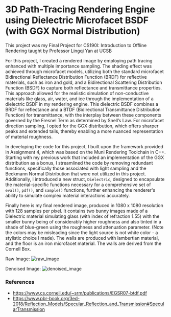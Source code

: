 # 3D Path-Tracing Rendering Engine using Dielectric Microfacet BSDF (with GGX Normal Distribution)

This project was my Final Project for CS190I: Introduction to Offline Rendering taught by Professor Lingqi Yan at UCSB

For this project, I created a rendered image by employing path tracing enhanced with multiple importance sampling. The shading effect was achieved through microfacet models, utilizing both the standard microfacet Bidirectional Reflectance Distribution Function (BRDF) for reflective materials, such as iron and gold, and a Bidirectional Scattering Distribution Function (BSDF) to capture both reflectance and transmittance properties. This approach allowed for the realistic simulation of non-conductive materials like glass, air, water, and ice through the implementation of a dielectric BSDF in my rendering engine. This dielectric BSDF combines a BRDF for reflectance and a BTDF (Bidirectional Transmittance Distribution Function) for transmittance, with the interplay between these components governed by the Fresnel Term as determined by Snell’s Law. For microfacet direction sampling, I opted for the GGX distribution, which offers sharper peaks and extended tails, thereby enabling a more nuanced representation of material roughness.

In developing the code for this project, I built upon the framework provided in Assignment 4, which was based on the Muni Rendering Toolchain in C++. Starting with my previous work that included an implementation of the GGX distribution as a bonus, I streamlined the code by removing redundant functions, specifically those associated with light sampling and the Beckmann Normal Distribution that were not utilized in this project. Additionally, I introduced a new struct, $\texttt{Dielectric}$, designed to encapsulate the material-specific functions necessary for a comprehensive set of $\texttt{eval()}$, $\texttt{pdf()}$, and $\texttt{sample()}$ functions, further enhancing the renderer's ability to simulate complex material interactions accurately.

Finally here is my final rendered image, produced in 1080 x 1080 resolution with 128 samples per pixel. It contains two bunny images made of a Dielectric material simulating glass (with index of refraction 1.55) with the smaller bunny being of considerably higher roughness and also tinted in a shade of blue-green using the roughness and attenuation parameter. (Note the colors may be misleading since the light source is not white color - a stylistic choice I made). The walls are produced with lambertian material, and the floor is an iron microfacet material. The walls are derived from the Cornell Box.

Raw Image:
![raw_image](https://github.com/mageswarankk/offline-rendering-engine/assets/73411210/5e9424a9-1677-4a9b-9328-36381dccc865)

Denoised Image:
![denoised_image](https://github.com/mageswarankk/offline-rendering-engine/assets/73411210/e085abaf-6f8c-459c-86c0-363db04ed4b7)

### References

- https://www.cs.cornell.edu/~srm/publications/EGSR07-btdf.pdf
- https://www.pbr-book.org/3ed-2018/Reflection_Models/Specular_Reflection_and_Transmission#SpecularTransmission
